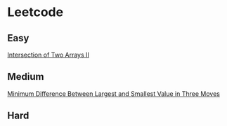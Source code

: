 # Leetcode

## Easy
[Intersection of Two Arrays II](https://github.com/iamabirakash/Leetcode/tree/main/Intersection_Two_Arrays)

## Medium
[Minimum Difference Between Largest and Smallest Value in Three Moves](https://github.com/iamabirakash/Leetcode/tree/main/Minimum_Difference)


## Hard
